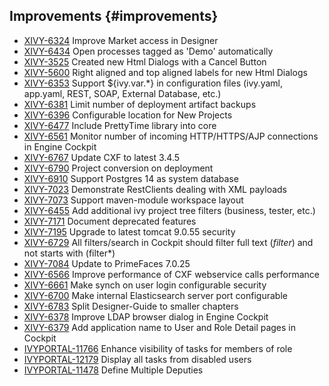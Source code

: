 ## Improvements {#improvements}

* [XIVY-6324](https://1ivy.atlassian.net/browse/XIVY-6324) Improve Market access in Designer 
* [XIVY-6434](https://1ivy.atlassian.net/browse/XIVY-6434) Open processes tagged as 'Demo' automatically 
* [XIVY-3525](https://1ivy.atlassian.net/browse/XIVY-3525) Created new Html Dialogs with a Cancel Button  
* [XIVY-5600](https://1ivy.atlassian.net/browse/XIVY-5600) Right aligned and top aligned labels for new Html Dialogs 
* [XIVY-6353](https://1ivy.atlassian.net/browse/XIVY-6353) Support ${ivy.var.*} in configuration files (ivy.yaml, app.yaml, REST, SOAP, External Database, etc.) 
* [XIVY-6381](https://1ivy.atlassian.net/browse/XIVY-6381) Limit number of deployment artifact backups 
* [XIVY-6396](https://1ivy.atlassian.net/browse/XIVY-6396) Configurable location for New Projects 
* [XIVY-6477](https://1ivy.atlassian.net/browse/XIVY-6477) Include PrettyTime library into core 
* [XIVY-6561](https://1ivy.atlassian.net/browse/XIVY-6561) Monitor number of incoming HTTP/HTTPS/AJP connections in Engine Cockpit 
* [XIVY-6767](https://1ivy.atlassian.net/browse/XIVY-6767) Update CXF to latest 3.4.5 
* [XIVY-6790](https://1ivy.atlassian.net/browse/XIVY-6790) Project conversion on deployment 
* [XIVY-6910](https://1ivy.atlassian.net/browse/XIVY-6910) Support Postgres 14 as system database 
* [XIVY-7023](https://1ivy.atlassian.net/browse/XIVY-7023) Demonstrate RestClients dealing with XML payloads 
* [XIVY-7073](https://1ivy.atlassian.net/browse/XIVY-7073) Support maven-module workspace layout 
* [XIVY-6455](https://1ivy.atlassian.net/browse/XIVY-6455) Add additional ivy project tree filters (business, tester, etc.) 
* [XIVY-7171](https://1ivy.atlassian.net/browse/XIVY-7171) Document deprecated features 
* [XIVY-7195](https://1ivy.atlassian.net/browse/XIVY-7195) Upgrade to latest tomcat 9.0.55 <span class="badge badge-pill badge-success">security</span>
* [XIVY-6729](https://1ivy.atlassian.net/browse/XIVY-6729) All filters/search in Cockpit should filter full text (*filter*) and not starts with (filter*) 
* [XIVY-7084](https://1ivy.atlassian.net/browse/XIVY-7084) Update to PrimeFaces 7.0.25 
* [XIVY-6566](https://1ivy.atlassian.net/browse/XIVY-6566) Improve performance of CXF webservice calls <span class="badge badge-pill badge-success">performance</span>
* [XIVY-6661](https://1ivy.atlassian.net/browse/XIVY-6661) Make synch on user login configurable <span class="badge badge-pill badge-success">security</span>
* [XIVY-6700](https://1ivy.atlassian.net/browse/XIVY-6700) Make internal Elasticsearch server port configurable 
* [XIVY-6783](https://1ivy.atlassian.net/browse/XIVY-6783) Split Designer-Guide to smaller chapters 
* [XIVY-6378](https://1ivy.atlassian.net/browse/XIVY-6378) Improve LDAP browser dialog in Engine Cockpit 
* [XIVY-6379](https://1ivy.atlassian.net/browse/XIVY-6379) Add application name to User and Role Detail pages in Cockpit 
* [IVYPORTAL-11766](https://1ivy.atlassian.net/browse/IVYPORTAL-11766) Enhance visibility of tasks for members of role 
* [IVYPORTAL-12179](https://1ivy.atlassian.net/browse/IVYPORTAL-12179) Display all tasks from disabled users 
* [IVYPORTAL-11478](https://1ivy.atlassian.net/browse/IVYPORTAL-11478) Define Multiple Deputies 
